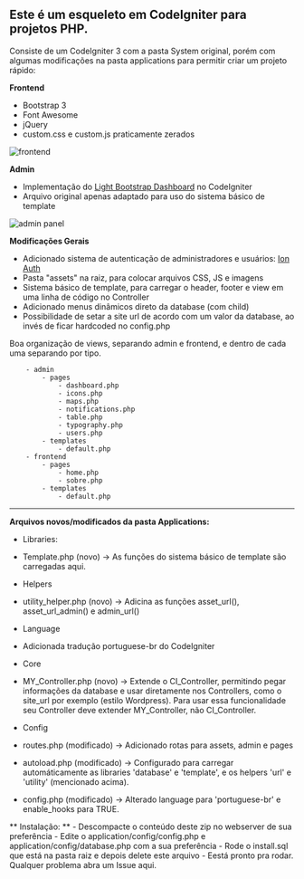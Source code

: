 Este é um esqueleto em CodeIgniter para projetos PHP.
-----------------------------------------------------

Consiste de um CodeIgniter 3 com a pasta System original, porém com algumas modificações na pasta applications para permitir criar um projeto rápido:

 **Frontend**
 
 - Bootstrap 3 
 - Font Awesome 
 - jQuery 
 - custom.css e custom.js praticamente zerados

![frontend](http://i.imgur.com/dI6qT4X.jpg)

**Admin**

 - Implementação do [Light Bootstrap Dashboard](https://www.creative-tim.com/product/light-bootstrap-dashboard) no CodeIgniter
 -  Arquivo original apenas adaptado para uso do sistema básico de template

![admin panel](http://i.imgur.com/saGSeb6.jpg)

**Modificações Gerais**

 - Adicionado sistema de autenticação de administradores e usuários: [Ion Auth](https://github.com/benedmunds/CodeIgniter-Ion-Auth)
 - Pasta "assets" na raiz, para colocar arquivos CSS, JS e imagens
 - Sistema básico de template, para carregar o header, footer e view em uma linha de código no Controller
 - Adicionado menus dinâmicos direto da database (com child)
 - Possibilidade de setar a site url de acordo com um valor da database, ao invés de ficar hardcoded no config.php

 Boa organização de views, separando admin e frontend, e dentro de cada uma separando por tipo.
 
 		- admin
 			- pages
 				- dashboard.php
 				- icons.php
 				- maps.php
 				- notifications.php
 				- table.php
 				- typography.php
 				- users.php
 			- templates
 				- default.php
 		- frontend
 			- pages
 				- home.php
 				- sobre.php
 			- templates
 				- default.php

---

**Arquivos novos/modificados da pasta Applications:**

 - Libraries:
  -  Template.php (novo) -> As funções do sistema básico de template são carregadas aqui.

 - Helpers
  - utility_helper.php (novo) -> Adicina as funções asset_url(), asset_url_admin() e admin_url()

 - Language
  -  Adicionada tradução portuguese-br do CodeIgniter

 - Core
  -  MY_Controller.php (novo) -> Extende o CI_Controller, permitindo pegar informações da database e usar diretamente nos Controllers, como o site_url por exemplo (estilo Wordpress). Para usar essa funcionalidade seu Controller deve extender MY_Controller, não CI_Controller.

 - Config
  -  routes.php (modificado) -> Adicionado rotas para assets, admin e pages
  -  autoload.php (modificado) -> Configurado para carregar automáticamente as libraries 'database' e 'template', e os helpers 'url' e 'utility' (mencionado acima).
  -  config.php (modificado) -> Alterado language para 'portuguese-br' e enable_hooks para TRUE.

   ** Instalação: **
    - Descompacte o conteúdo deste zip no webserver de sua preferência
    - Edite o application/config/config.php e application/config/database.php com a sua preferência
    - Rode o install.sql que está na pasta raiz e depois delete este arquivo
    - Eestá pronto pra rodar. Qualquer problema abra um Issue aqui.